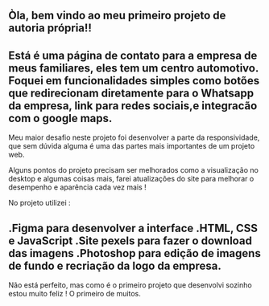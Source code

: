 Òla, bem vindo ao meu primeiro projeto de autoria própria!!
---------------------------------------------------------------------------------------------------------------------------------------------------
Está é uma página de contato para a empresa de meus familiares, eles tem um centro automotivo.
Foquei em funcionalidades simples como botões que redirecionam diretamente para o Whatsapp da empresa, link para redes sociais,e integracão com o google maps.
---------------------------------------------------------------------------------------------------------------------------------------------------
Meu maior desafio neste projeto foi desenvolver a parte da responsividade, que sem dúvida alguma é uma das partes mais importantes de um projeto web.

Alguns pontos do projeto precisam ser melhorados como a visualização no desktop e algumas coisas mais, farei atualizações do site para melhorar o desempenho e aparência cada vez mais !

No projeto utilizei : 

.Figma para desenvolver a interface
.HTML, CSS e JavaScript
.Site pexels para fazer o download das imagens
.Photoshop para edição de imagens de fundo e recriação da logo da empresa.
---------------------------------------------------------------------------------------------------------------------------------------------------
Não está perfeito, mas como é o primeiro projeto que desenvolvi sozinho estou muito feliz !  O primeiro de muitos.
